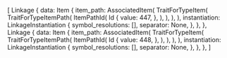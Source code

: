 [
    Linkage {
        data: Item {
            item_path: AssociatedItem(
                TraitForTypeItem(
                    TraitForTypeItemPath(
                        ItemPathId(
                            Id {
                                value: 447,
                            },
                        ),
                    ),
                ),
            ),
            instantiation: LinkageInstantiation {
                symbol_resolutions: [],
                separator: None,
            },
        },
    },
    Linkage {
        data: Item {
            item_path: AssociatedItem(
                TraitForTypeItem(
                    TraitForTypeItemPath(
                        ItemPathId(
                            Id {
                                value: 448,
                            },
                        ),
                    ),
                ),
            ),
            instantiation: LinkageInstantiation {
                symbol_resolutions: [],
                separator: None,
            },
        },
    },
]